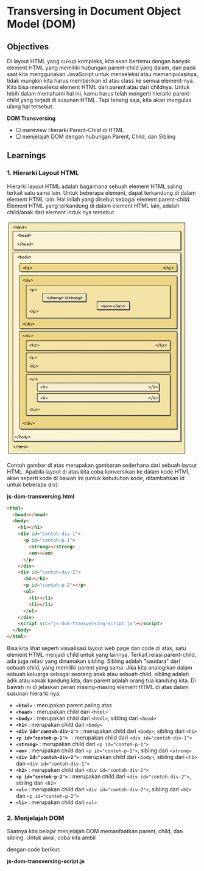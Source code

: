 # Transversing in Document Object Model (DOM)

## Objectives

Di layout HTML yang cukup kompleks, kita akan bertemu dengan banyak element HTML yang memiliki hubungan parent-child yang dalam, dan pada saat kita menggunakan JavaScript untuk menseleksi atau memanipulasinya, tidak mungkin kita harus memberikan id atau class ke semua element-nya. Kita bisa menseleksi element HTML dari parent atau dari childnya. Untuk lebih dalam memahami hal ini, kamu harus telah mengerti hierarki parent-child yang terjadi di susunan HTML. Tapi tenang saja, kita akan mengulas ulang hal tersebut.

**DOM Transversing**

- ▢ mereview Hierarki Parent-Child di HTML
- ▢ menjelajah DOM dengan hubungan Parent, Child, dan Sibling

## Learnings

### 1. Hierarki Layout HTML

Hierarki layout HTML adalah bagaimana sebuah element HTML saling terkait satu sama lain. Untuk beberapa element, dapat terkandung di dalam element HTML lain. Hal inilah yang disebut sebagai element parent-child. Element HTML yang terkandung di dalam element HTML lain, adalah child/anak dari element induk nya tersebut.

![Hierarki dalam Layout HTML](assets/html-hierarcy.gif)

Contoh gambar di atas merupakan gambaran sederhana dari sebuah layout HTML. Apabila layout di atas kita coba konversikan ke dalam kode HTMl, akan seperti kode di bawah ini (untuk kebutuhan kode, ditambahkan id untuk beberapa div):

**js-dom-transversing.html**
```html
<html>
  <head></head>
  <body>
    <h1></h1>
    <div id="contoh-div-1">
      <p id="contoh-p-1">
        <strong></strong>
        <em></em>
      </p>
    </div>
    <div id="contoh-div-2">
      <h2></h2>
      <p id="contoh-p-2"></p>
      <ul>
        <li></li>
        <li></li>
      </ul>
    </div>
    <script src="js-dom-transversing-script.js"></script>
  </body>
</html>
```

Bisa kita lihat seperti visualisasi layout web page dan code di atas, satu element HTML menjadi child untuk yang lainnya. Terkait relasi parent-child, ada juga relasi yang dinamakan sibling. Sibling adalah "saudara" dari sebuah child, yang memiliki parent yang sama. Jika kita analogikan dalam sebuah keluarga sebagai seorang anak atau sebuah child, sibling adalah adik atau kakak kandung kita, dan parent adalah orang tua kandung kita. Di bawah ini di jelaskan peran masing-masing element HTML di atas dalam susunan hierarki nya.

- **`<html>`**                  : merupakan parent paling atas
- **`<head>`**                  : merupakan child dari `<html>`
- **`<body>`**                  : merupakan child dari `<html>`, sibling dari `<head>`
- **`<h1>`**                    : merupakan child dari `<body>`
- **`<div id="contoh-div-1">`** : merupakan child dari `<body>`, sibling dari `<h1>`
- **`<p id="contoh-p-1"> `**    : merupakan child dari `<div id="contoh-div-1">`
- **`<strong>`**                : merupakan child dari `<p id="contoh-p-1">`
- **`<em>`**                    : merupakan child dari `<p id="contoh-p-1">`, sibling dari `<strong>`
- **`<div id="contoh-div-2">`** : merupakan child dari `<body>`, sibling dari `<h1>` dan `<div id="contoh-div-1">`
- **`<h2>`**                    : merupakan child dari `<div id="contoh-div-2">`
- **`<p id="contoh-p-2">`**     : merupakan child dari `<div id="contoh-div-2">`, sibling dari `<h2>`
- **`<ul>`**                    : merupakan child dari `<div id="contoh-div-2">`, sibling dari `<h2>` dan `<p id="contoh-p-2">`
- **`<li>`**                    : merupakan child dari `<ul>`

### 2. Menjelajah DOM

Saatnya kita belajar menjelajah DOM memanfaatkan parent, child, dan sibling. Untuk awal, coba kita ambil <div id="contoh-div-1"> dengan code berikut:

**js-dom-transversing-script.js**
```javascript
```
